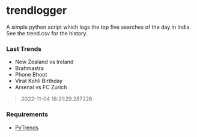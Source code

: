 # trendlogger
A simple python script which logs the top five searches of the day in India.<br>See the trend.csv for the history.<br>

<!-- Last Trends -->
### Last Trends
* New Zealand vs Ireland
* Brahmastra
* Phone Bhoot
* Virat Kohli Birthday
* Arsenal vs FC Zurich
> 2022-11-04 18:21:29.287226

<!-- Requirements -->
### Requirements
* [PyTrends](https://github.com/dreyco676/pytrends)
